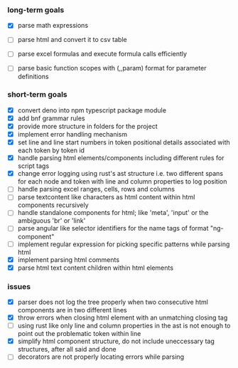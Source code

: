 ### long-term goals

- [x] parse math expressions
- [ ] parse html and convert it to csv table
- [ ] parse excel formulas and execute formula calls efficiently
- [ ] parse basic function scopes with (,,param) format for parameter definitions


### short-term goals

- [x] convert deno into npm typescript package module
- [x] add bnf grammar rules
- [x] provide more structure in folders for the project
- [x] implement error handling mechanism
- [x] set line and line start numbers in token positional details associated with each token by token id
- [x] handle parsing html elements/components including different rules for script tags
- [x] change error logging using rust's ast structure i.e. two different spans for each node and token with line and column properties to log position
- [ ] handle parsing excel ranges, cells, rows and columns
- [ ] parse textcontent like characters as html content within html components recursively
- [ ] handle standalone components for html; like 'meta', 'input' or the ambiguous 'br' or 'link'
- [ ] parse angular like selector identifiers for the name tags of format "ng-component"
- [ ] implement regular expression for picking specific patterns while parsing html
- [x] implement parsing html comments
- [x] parse html text content children within html elements

### issues

- [x] parser does not log the tree properly when two consecutive html components are in two different lines
- [x] throw errors when closing html element with an unmatching closing tag
- [ ] using rust like only line and column properties in the ast is not enough to point out the problematic token within line
- [x] simplify html component structure, do not include uneccessary tag structures, after all said and done
- [ ] decorators are not properly locating errors while parsing